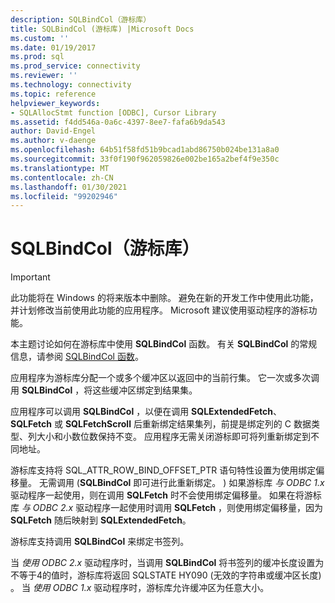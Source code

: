 ```yaml
---
description: SQLBindCol（游标库）
title: SQLBindCol (游标库) |Microsoft Docs
ms.custom: ''
ms.date: 01/19/2017
ms.prod: sql
ms.prod_service: connectivity
ms.reviewer: ''
ms.technology: connectivity
ms.topic: reference
helpviewer_keywords:
- SQLAllocStmt function [ODBC], Cursor Library
ms.assetid: f4dd546a-0a6c-4397-8ee7-fafa6b9da543
author: David-Engel
ms.author: v-daenge
ms.openlocfilehash: 64b51f58fd51b9bcad1abd86750b024be131a8a0
ms.sourcegitcommit: 33f0f190f962059826e002be165a2bef4f9e350c
ms.translationtype: MT
ms.contentlocale: zh-CN
ms.lasthandoff: 01/30/2021
ms.locfileid: "99202946"
---
```

# <a name="sqlbindcol-cursor-library"></a>SQLBindCol（游标库）
> [!IMPORTANT]  
>  此功能将在 Windows 的将来版本中删除。 避免在新的开发工作中使用此功能，并计划修改当前使用此功能的应用程序。 Microsoft 建议使用驱动程序的游标功能。  
  
 本主题讨论如何在游标库中使用 **SQLBindCol** 函数。 有关 **SQLBindCol** 的常规信息，请参阅 [SQLBindCol 函数](../../../odbc/reference/syntax/sqlbindcol-function.md)。  
  
 应用程序为游标库分配一个或多个缓冲区以返回中的当前行集。 它一次或多次调用 **SQLBindCol** ，将这些缓冲区绑定到结果集。  
  
 应用程序可以调用 **SQLBindCol** ，以便在调用 **SQLExtendedFetch**、 **SQLFetch** 或 **SQLFetchScroll** 后重新绑定结果集列，前提是绑定列的 C 数据类型、列大小和小数位数保持不变。 应用程序无需关闭游标即可将列重新绑定到不同地址。  
  
 游标库支持将 SQL_ATTR_ROW_BIND_OFFSET_PTR 语句特性设置为使用绑定偏移量。 无需调用 (**SQLBindCol** 即可进行此重新绑定。 ) 如果游标库 *与 ODBC 1.x* 驱动程序一起使用，则在调用 **SQLFetch** 时不会使用绑定偏移量。 如果在将游标库 *与 ODBC 2.x* 驱动程序一起使用时调用 **SQLFetch** ，则使用绑定偏移量，因为 **SQLFetch** 随后映射到 **SQLExtendedFetch**。  
  
 游标库支持调用 **SQLBindCol** 来绑定书签列。  
  
 当 *使用 ODBC 2.x* 驱动程序时，当调用 **SQLBindCol** 将书签列的缓冲长度设置为不等于4的值时，游标库将返回 SQLSTATE HY090 (无效的字符串或缓冲区长度) 。 当 *使用 ODBC 1.x* 驱动程序时，游标库允许缓冲区为任意大小。
